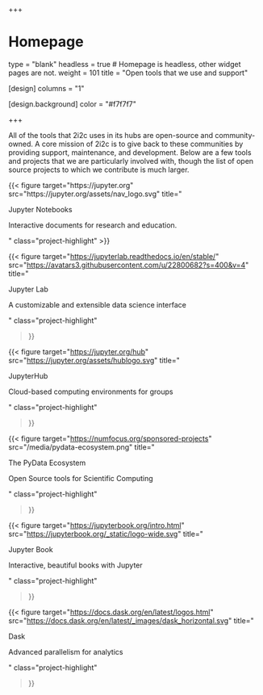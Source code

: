 +++
# Homepage
type = "blank"
headless = true  # Homepage is headless, other widget pages are not.
weight = 101
title = "Open tools that we use and support"

[design]
  columns = "1"

  [design.background]
    color = "#f7f7f7"
  
+++

All of the tools that 2i2c uses in its hubs are open-source and community-owned. A core mission of 2i2c is to give back to these communities by providing support, maintenance, and development. Below are a few tools and projects that we are particularly involved with, though the list of open source projects to which we contribute is much larger.

<div class="project-figures">
{{< figure
    target="https://jupyter.org"
    src="https://jupyter.org/assets/nav_logo.svg"
    title="<p class='project-title'>Jupyter Notebooks</p><p class='project-caption'>Interactive documents for research and education.</p>"
    class="project-highlight"
>}}

{{< figure
    target="https://jupyterlab.readthedocs.io/en/stable/"
    src="https://avatars3.githubusercontent.com/u/22800682?s=400&v=4"
    title="<p class='project-title'>Jupyter Lab</p><p class='project-caption'>A customizable and extensible data science interface</p>"
    class="project-highlight"
>}}

{{< figure
    target="https://jupyter.org/hub"
    src="https://jupyter.org/assets/hublogo.svg"
    title="<p class='project-title'>JupyterHub</p><p class='project-caption'> Cloud-based computing environments for groups</p>"
    class="project-highlight"
>}}

{{< figure
    target="https://numfocus.org/sponsored-projects"
    src="/media/pydata-ecosystem.png"
    title="<p class='project-title'>The PyData Ecosystem</p><p class='project-caption'> Open Source tools for Scientific Computing</p>"
    class="project-highlight"
>}}

{{< figure
    target="https://jupyterbook.org/intro.html"
    src="https://jupyterbook.org/_static/logo-wide.svg"
    title="<p class='project-title'>Jupyter Book</p><p class='project-caption'>Interactive, beautiful books with Jupyter</p>"
    class="project-highlight"
>}}


{{< figure
    target="https://docs.dask.org/en/latest/logos.html"
    src="https://docs.dask.org/en/latest/_images/dask_horizontal.svg"
    title="<p class='project-title'>Dask</p><p class='project-caption'>Advanced parallelism for analytics</p>"
    class="project-highlight"
>}}
</div>
